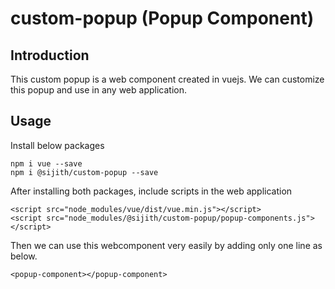 # custom-popup (Popup Component)

## Introduction

This custom popup is a web component created in vuejs. We can customize this popup and use in any web application.

## Usage

Install below packages

```
npm i vue --save
npm i @sijith/custom-popup --save
```

After installing both packages, include scripts in the web application

```
<script src="node_modules/vue/dist/vue.min.js"></script>
<script src="node_modules/@sijith/custom-popup/popup-components.js"></script>
```

Then we can use this webcomponent very easily by adding only one line as below.

```
<popup-component></popup-component>
```
